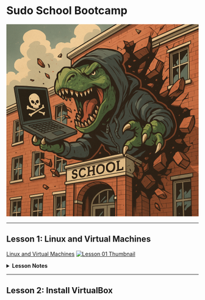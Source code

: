 # Sudo School Bootcamp

![Cybersecurity Dino Smash](smash.png)

---

## Lesson 1: Linux and Virtual Machines

[Linux and Virtual Machines](https://vimeo.com/1095473479)
[![Lesson 01 Thumbnail](thumb01.avif)](https://vimeo.com/1095473479)  


<details>
<summary><strong>Lesson Notes</strong></summary>

- **You need to learn networking!**  
- **You need to learn Linux!**

**Virtual Machines**
- Simulate an *"imaginary"* computer  
- Can simulate networks  
- Can run multiple machines at once  
- Can test malware / bad stuff  
- *Hypervisor*  
  - VirtualBox: free and easy

</details>

---

## Lesson 2: Install VirtualBox
